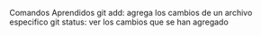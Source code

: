 Comandos Aprendidos 
git add: agrega los cambios de un archivo especifico
git status: ver los cambios que se han agregado

